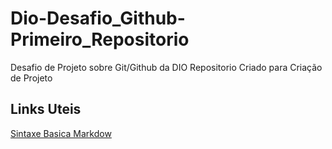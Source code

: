 # Dio-Desafio_Github-Primeiro_Repositorio
Desafio de Projeto sobre Git/Github da DIO
Repositorio Criado para Criação de Projeto

## Links Uteis
[Sintaxe Basica Markdow](https://www.markdownguide.org/getting-started/)
